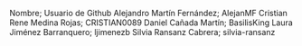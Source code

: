 Nombre; Usuario de Github
Alejandro Martín Fernández; AlejanMF
Cristian Rene Medina Rojas; CRISTIAN0089
Daniel Cañada Martín; BasilisKing
Laura Jiménez Barranquero; ljimenezb
Silvia Ransanz Cabrera; silvia-ransanz